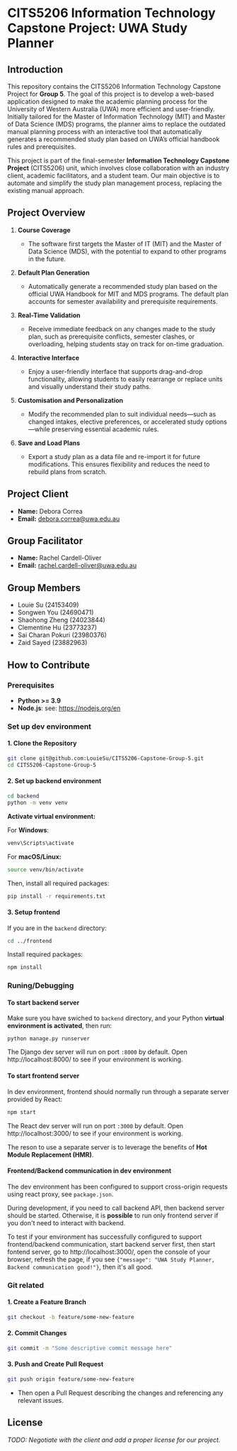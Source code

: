 # CITS5206 Information Technology Capstone Project: UWA Study Planner

## Introduction

This repository contains the CITS5206 Information Technology Capstone Project for **Group 5**. The goal of this project is to develop a web-based application designed to make the academic planning process for the University of Western Australia (UWA) more efficient and user-friendly. Initially tailored for the Master of Information Technology (MIT) and Master of Data Science (MDS) programs, the planner aims to replace the outdated manual planning process with an interactive tool that automatically generates a recommended study plan based on UWA’s official handbook rules and prerequisites.

This project is part of the final-semester **Information Technology Capstone Project** (CITS5206) unit, which involves close collaboration with an industry client, academic facilitators, and a student team. Our main objective is to automate and simplify the study plan management process, replacing the existing manual approach.

## Project Overview

1. **Course Coverage**  
   - The software first targets the Master of IT (MIT) and the Master of Data Science (MDS), with the potential to expand to other programs in the future.

2. **Default Plan Generation**
   - Automatically generate a recommended study plan based on the official UWA Handbook for MIT and MDS programs. The default plan accounts for semester availability and prerequisite requirements.

3. **Real-Time Validation**
   - Receive immediate feedback on any changes made to the study plan, such as prerequisite conflicts, semester clashes, or overloading, helping students stay on track for on-time graduation.

4. **Interactive Interface**
   - Enjoy a user-friendly interface that supports drag-and-drop functionality, allowing students to easily rearrange or replace units and visually understand their study paths.

5. **Customisation and Personalization**
   - Modify the recommended plan to suit individual needs—such as changed intakes, elective preferences, or accelerated study options—while preserving essential academic rules.

6. **Save and Load Plans**
   - Export a study plan as a data file and re-import it for future modifications. This ensures flexibility and reduces the need to rebuild plans from scratch.

## Project Client

- **Name:** Debora Correa  
- **Email:** [debora.correa@uwa.edu.au](mailto:debora.correa@uwa.edu.au)

## Group Facilitator

- **Name:** Rachel Cardell-Oliver
- **Email:** [rachel.cardell-oliver@uwa.edu.au](mailto:drachel.cardell-oliver@uwa.edu.au)

## Group Members

- Louie Su (24153409)
- Songwen You (24690471)
- Shaohong Zheng (24023844)
- Clementine Hu (23773237)
- Sai Charan Pokuri (23980376)
- Zaid Sayed (23882963)

## How to Contribute

### Prerequisites

- **Python >= 3.9**
- **Node.js**: see: https://nodejs.org/en

### Set up dev environment

#### 1. Clone the Repository

```bash
git clone git@github.com:LouieSu/CITS5206-Capstone-Group-5.git
cd CITS5206-Capstone-Group-5
```

#### 2. Set up backend environment

```bash
cd backend
python -m venv venv 
```

**Activate virtual environment:**

For **Windows**:

```bash
venv\Scripts\activate
```

 For **macOS/Linux:**

```bash
source venv/bin/activate
```

Then, install all required packages:

```bash
pip install -r requirements.txt
```
#### 3. Setup frontend

If you are in the `backend` directory:

```bash
cd ../frontend
```

Install required packages:

```bash
npm install
```

### Runing/Debugging

#### To start backend server

Make sure you have swiched to `backend` directory, and your Python **virtual environment is activated**, then run:

```
python manage.py runserver
```

The Django dev server will run on port `:8000` by default. Open http://localhost:8000/ to see if your environment is working.

#### To start frontend server

In dev environment, frontend should normally run through a separate server provided by React:

```bash
npm start
```

The React dev server will run on port `:3000` by default. Open http://localhost:3000/ to see if your environment is working.

The reson to use a separate server is to leverage the benefits of **Hot Module Replacement (HMR)**. 

#### Frontend/Backend communication in dev environment

The dev environment has been configured to support cross-origin requests using react proxy, see `package.json`. 

During development, if you need to call backend API, then backend server should be started. Otherwise, it is **possible** to run only frontend server if you don't need to interact with backend.

To test if your environment has successfully configured to support frontend/backend communication, start backend server first, then start fontend server, go to http://localhost:3000/, open the console of your browser, refresh the page, if you see `{"message": "UWA Study Planner, Backend communication good!"}`, then it's all good.

### Git related

#### 1. Create a Feature Branch  

```bash
git checkout -b feature/some-new-feature
```

#### 2. Commit Changes
```bash
git commit -m "Some descriptive commit message here"
```

#### 3. Push and Create Pull Request
```bash
git push origin feature/some-new-feature
```
   - Then open a Pull Request describing the changes and referencing any relevant issues.

## License

*TODO: Negotiate with the client and add a proper license for our project.*
